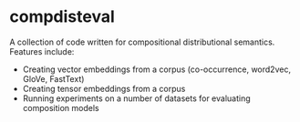 # compdisteval

A collection of code written for compositional distributional semantics.
Features include:
- Creating vector embeddings from a corpus (co-occurrence, word2vec, GloVe, FastText)
- Creating tensor embeddings from a corpus
- Running experiments on a number of datasets for evaluating composition models
